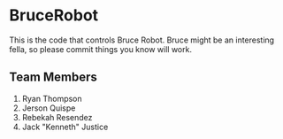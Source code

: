 # BruceRobot
This is the code that controls Bruce Robot. Bruce might be an interesting fella, so please commit things you know will work.

## Team Members
1. Ryan Thompson
2. Jerson Quispe
3. Rebekah Resendez
4. Jack "Kenneth" Justice
